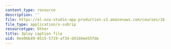 ```yaml
---
content_type: resource
description: ''
file: https://ol-ocw-studio-app-production.s3.amazonaws.com/courses/16-842-fundamentals-of-systems-engineering-fall-2015/0ee06b4905155719af34d41d4ee55fde_dv8Dbyfcrd4.vtt
file_type: application/x-subrip
resourcetype: Other
title: 3play caption file
uid: 0ee06b49-0515-5719-af34-d41d4ee55fde
---
```

